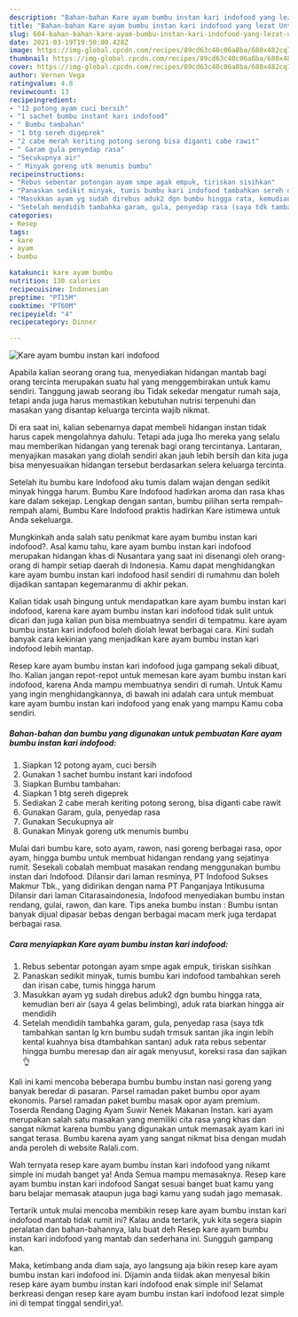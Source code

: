 ```yaml
---
description: "Bahan-bahan Kare ayam bumbu instan kari indofood yang lezat Untuk Jualan"
title: "Bahan-bahan Kare ayam bumbu instan kari indofood yang lezat Untuk Jualan"
slug: 604-bahan-bahan-kare-ayam-bumbu-instan-kari-indofood-yang-lezat-untuk-jualan
date: 2021-03-19T19:50:00.428Z
image: https://img-global.cpcdn.com/recipes/89cd63c40c06a8ba/680x482cq70/kare-ayam-bumbu-instan-kari-indofood-foto-resep-utama.jpg
thumbnail: https://img-global.cpcdn.com/recipes/89cd63c40c06a8ba/680x482cq70/kare-ayam-bumbu-instan-kari-indofood-foto-resep-utama.jpg
cover: https://img-global.cpcdn.com/recipes/89cd63c40c06a8ba/680x482cq70/kare-ayam-bumbu-instan-kari-indofood-foto-resep-utama.jpg
author: Vernon Vega
ratingvalue: 4.8
reviewcount: 13
recipeingredient:
- "12 potong ayam cuci bersih"
- "1 sachet bumbu instant kari indofood"
- " Bumbu tambahan"
- "1 btg sereh digeprek"
- "2 cabe merah keriting potong serong bisa diganti cabe rawit"
- " Garam gula penyedap rasa"
- "Secukupnya air"
- " Minyak goreng utk menumis bumbu"
recipeinstructions:
- "Rebus sebentar potongan ayam smpe agak empuk, tiriskan sisihkan"
- "Panaskan sedikit minyak, tumis bumbu kari indofood tambahkan sereh dan irisan cabe, tumis hingga harum"
- "Masukkan ayam yg sudah direbus aduk2 dgn bumbu hingga rata, kemudian beri air (saya 4 gelas belimbing), aduk rata biarkan hingga air mendidih"
- "Setelah mendidih tambahka garam, gula, penyedap rasa (saya tdk tambahkan santan lg krn bumbu sudah trmsuk santan jika ingin lebih kental kuahnya bisa dtambahkan santan) aduk rata rebus sebentar hingga bumbu meresap dan air agak menyusut, koreksi rasa dan sajikan👌"
categories:
- Resep
tags:
- kare
- ayam
- bumbu

katakunci: kare ayam bumbu 
nutrition: 130 calories
recipecuisine: Indonesian
preptime: "PT15M"
cooktime: "PT60M"
recipeyield: "4"
recipecategory: Dinner

---
```



![Kare ayam bumbu instan kari indofood](https://img-global.cpcdn.com/recipes/89cd63c40c06a8ba/680x482cq70/kare-ayam-bumbu-instan-kari-indofood-foto-resep-utama.jpg)

Apabila kalian seorang orang tua, menyediakan hidangan mantab bagi orang tercinta merupakan suatu hal yang menggembirakan untuk kamu sendiri. Tanggung jawab seorang ibu Tidak sekedar mengatur rumah saja, tetapi anda juga harus memastikan kebutuhan nutrisi terpenuhi dan masakan yang disantap keluarga tercinta wajib nikmat.

Di era  saat ini, kalian sebenarnya dapat membeli hidangan instan tidak harus capek mengolahnya dahulu. Tetapi ada juga lho mereka yang selalu mau memberikan hidangan yang terenak bagi orang tercintanya. Lantaran, menyajikan masakan yang diolah sendiri akan jauh lebih bersih dan kita juga bisa menyesuaikan hidangan tersebut berdasarkan selera keluarga tercinta. 

Setelah itu bumbu kare Indofood aku tumis dalam wajan dengan sedikit minyak hingga harum. Bumbu Kare Indofood hadirkan aroma dan rasa khas kare dalam sekejap. Lengkap dengan santan, bumbu pilihan serta rempah-rempah alami, Bumbu Kare Indofood praktis hadirkan Kare istimewa untuk Anda sekeluarga.

Mungkinkah anda salah satu penikmat kare ayam bumbu instan kari indofood?. Asal kamu tahu, kare ayam bumbu instan kari indofood merupakan hidangan khas di Nusantara yang saat ini disenangi oleh orang-orang di hampir setiap daerah di Indonesia. Kamu dapat menghidangkan kare ayam bumbu instan kari indofood hasil sendiri di rumahmu dan boleh dijadikan santapan kegemaranmu di akhir pekan.

Kalian tidak usah bingung untuk mendapatkan kare ayam bumbu instan kari indofood, karena kare ayam bumbu instan kari indofood tidak sulit untuk dicari dan juga kalian pun bisa membuatnya sendiri di tempatmu. kare ayam bumbu instan kari indofood boleh diolah lewat berbagai cara. Kini sudah banyak cara kekinian yang menjadikan kare ayam bumbu instan kari indofood lebih mantap.

Resep kare ayam bumbu instan kari indofood juga gampang sekali dibuat, lho. Kalian jangan repot-repot untuk memesan kare ayam bumbu instan kari indofood, karena Anda mampu membuatnya sendiri di rumah. Untuk Kamu yang ingin menghidangkannya, di bawah ini adalah cara untuk membuat kare ayam bumbu instan kari indofood yang enak yang mampu Kamu coba sendiri.

<!--inarticleads1-->

##### Bahan-bahan dan bumbu yang digunakan untuk pembuatan Kare ayam bumbu instan kari indofood:

1. Siapkan 12 potong ayam, cuci bersih
1. Gunakan 1 sachet bumbu instant kari indofood
1. Siapkan  Bumbu tambahan:
1. Siapkan 1 btg sereh digeprek
1. Sediakan 2 cabe merah keriting potong serong, bisa diganti cabe rawit
1. Gunakan  Garam, gula, penyedap rasa
1. Gunakan Secukupnya air
1. Gunakan  Minyak goreng utk menumis bumbu


Mulai dari bumbu kare, soto ayam, rawon, nasi goreng berbagai rasa, opor ayam, hingga bumbu untuk membuat hidangan rendang yang sejatinya rumit. Sesekali cobalah membuat masakan rendang menggunakan bumbu instan dari Indofood. Dilansir dari laman resminya, PT Indofood Sukses Makmur Tbk., yang didirikan dengan nama PT Panganjaya Intikusuma Dilansir dari laman Citarasaindonesia, Indofood menyediakan bumbu instan rendang, gulai, rawon, dan kare. Tips aneka bumbu instan : Bumbu isntan banyak dijual dipasar bebas dengan berbagai macam merk juga terdapat berbagai rasa. 

<!--inarticleads2-->

##### Cara menyiapkan Kare ayam bumbu instan kari indofood:

1. Rebus sebentar potongan ayam smpe agak empuk, tiriskan sisihkan
1. Panaskan sedikit minyak, tumis bumbu kari indofood tambahkan sereh dan irisan cabe, tumis hingga harum
1. Masukkan ayam yg sudah direbus aduk2 dgn bumbu hingga rata, kemudian beri air (saya 4 gelas belimbing), aduk rata biarkan hingga air mendidih
1. Setelah mendidih tambahka garam, gula, penyedap rasa (saya tdk tambahkan santan lg krn bumbu sudah trmsuk santan jika ingin lebih kental kuahnya bisa dtambahkan santan) aduk rata rebus sebentar hingga bumbu meresap dan air agak menyusut, koreksi rasa dan sajikan👌


Kali ini kami mencoba beberapa bumbu bumbu instan nasi goreng yang banyak beredar di pasaran. Parsel ramadan paket bumbu opor ayam ekonomis. Parsel ramadan paket bumbu masak opor ayam premium. Toserda Rendang Daging Ayam Suwir Nenek Makanan Instan. kari ayam merupakan salah satu masakan yang memiliki cita rasa yang khas dan sangat nikmat karena bumbu yang digunakan untuk memasak ayam kari ini sangat terasa. Bumbu karena ayam yang sangat nikmat bisa dengan mudah anda peroleh di website Ralali.com. 

Wah ternyata resep kare ayam bumbu instan kari indofood yang nikamt simple ini mudah banget ya! Anda Semua mampu memasaknya. Resep kare ayam bumbu instan kari indofood Sangat sesuai banget buat kamu yang baru belajar memasak ataupun juga bagi kamu yang sudah jago memasak.

Tertarik untuk mulai mencoba membikin resep kare ayam bumbu instan kari indofood mantab tidak rumit ini? Kalau anda tertarik, yuk kita segera siapin peralatan dan bahan-bahannya, lalu buat deh Resep kare ayam bumbu instan kari indofood yang mantab dan sederhana ini. Sungguh gampang kan. 

Maka, ketimbang anda diam saja, ayo langsung aja bikin resep kare ayam bumbu instan kari indofood ini. Dijamin anda tiidak akan menyesal bikin resep kare ayam bumbu instan kari indofood enak simple ini! Selamat berkreasi dengan resep kare ayam bumbu instan kari indofood lezat simple ini di tempat tinggal sendiri,ya!.

